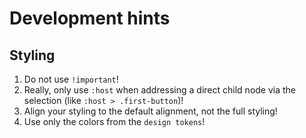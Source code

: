 # Development hints

## Styling

1. Do not use `!important`!
2. Really, only use `:host` when addressing a direct child node via the selection (like `:host > .first-button`)!
3. Align your styling to the default alignment, not the full styling!
4. Use only the colors from the `design tokens`!
